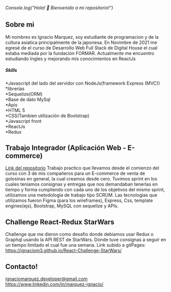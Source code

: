 ###### Console.log("Hola! 👋 Bienvenido a mi repositorio!") 
<!--
**ignacioM3/IgnacioM3** is a ✨ _special_ ✨ repository because its `README.md` (this file) appears on your GitHub profile.
-->
## Sobre mi

Mi nombres es Ignacio Marquez, soy estudiante de programacion y de la cultura asiatica principalmente de la japonesa. En Novimbre de 2021 me egresé de el curso de Desarrollo Web Full Stack de Digital House el cual estaba mediada por la fundación FORMAR. Actualmente me encuentro estudiando Ingles y mejorando mis conocimientos en ReactJs <br>
##### Skills <br>
*Javascript del lado del servidor con NodeJs(framework Express (MVC)) <br>
*librerías <br>
*Sequelize(ORM)<br> 
*Base de dato MySql <br>
*Apis<br>
*HTML 5 <br>
*CSS(Tambien utilización de Bootstrap)<br>
*Javascript front<br>
*ReactJs<br>
*Redux<br>
## Trabajo Integrador (Aplicación Web - E-commerce)
<a href="https://github.com/DavidToja91/Grupo_12_NiceSweet">Link del repositorio</a>
Trabajo practico que llevamos desde el comienzo del curso con 3 de mis compañeros para un E-commerce de venta de golosinas en general, la cual creamos desde cero. Tuvimos sprint en los cuales teniamos consignas y entregas que nos demandaban tenerlas en tiempo y forma cumpliendo con cada uno de los objetivos del mismo sprint, utilizamos una metodología de trabajo tipo SCRUM. Las tecnologias que utilizamos fueron Figma (para los wireframes), Express, Css, template engines(ejs), Bootstrap, MySQL con sequelize y APIs.
<br>
## Challenge React-Redux StarWars
Challenge que me dieron como desafio donde debiamos usar Redux o Graphql usando la API REST de StarWars. Donde tuve consignas a seguir en un tiempo limitado el cual fue una semana. Link subido a gitPages: https://ignaciom3.github.io/React-Challenge-StarWars/
<br>
## Contacto!
ignaciomarquez.developer@gmail.com <br>
https://www.linkedin.com/in/marquez-ignacio/
